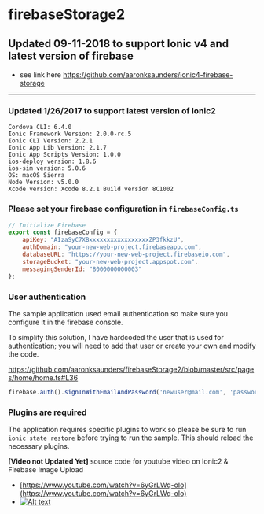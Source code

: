 # firebaseStorage2

## Updated 09-11-2018 to support Ionic v4 and latest version of firebase
- see link here https://github.com/aaronksaunders/ionic4-firebase-storage
---

### Updated 1/26/2017 to support latest version of Ionic2

```console
Cordova CLI: 6.4.0
Ionic Framework Version: 2.0.0-rc.5
Ionic CLI Version: 2.2.1
Ionic App Lib Version: 2.1.7
Ionic App Scripts Version: 1.0.0
ios-deploy version: 1.8.6
ios-sim version: 5.0.6
OS: macOS Sierra
Node Version: v5.0.0
Xcode version: Xcode 8.2.1 Build version 8C1002
```

### Please set your firebase configuration in `firebaseConfig.ts`
```javascript
// Initialize Firebase
export const firebaseConfig = {
    apiKey: "AIzaSyC7XBxxxxxxxxxxxxxxxxxZP3fkkzU",
    authDomain: "your-new-web-project.firebaseapp.com",
    databaseURL: "https://your-new-web-project.firebaseio.com",
    storageBucket: "your-new-web-project.appspot.com",
    messagingSenderId: "8000000000003"
};
```
### User authentication
The sample application used email authentication so make sure you configure it in the firebase console.

To simplify this solution, I have hardcoded the user that is used for authentication; you will need to add that user or create your own and modify the code.

https://github.com/aaronksaunders/firebaseStorage2/blob/master/src/pages/home/home.ts#L36

```javascript
firebase.auth().signInWithEmailAndPassword('newuser@mail.com', 'password')
```

### Plugins are required
The application requires specific plugins to work so please be sure to run `ionic state restore` before trying to run the sample. This should reload the necessary plugins.

**[Video not Updated Yet]** source code for youtube video on Ionic2 &amp; Firebase Image Upload

- [https://www.youtube.com/watch?v=6yGrLWq-oIo](https://www.youtube.com/watch?v=6yGrLWq-oIo)
- [![Alt text](https://img.youtube.com/vi/6yGrLWq-oIo/0.jpg)](https://www.youtube.com/watch?v=6yGrLWq-oIo)

